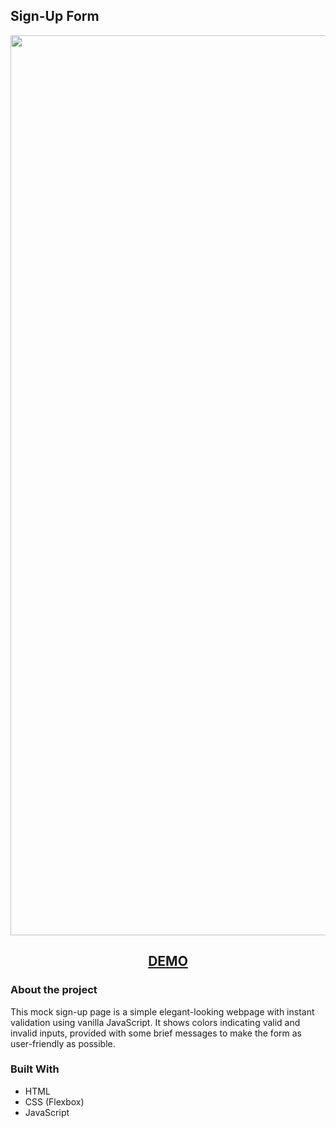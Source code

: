 ## Sign-Up Form

<p align="center">
  <img width="1440" alt="image" src="https://user-images.githubusercontent.com/84894614/181305251-3bc675ee-3179-494e-8b68-499215a3ebfa.png">
</p>
<h2 align="center">
<a href="https://ranaabdulrhman.github.io/signup/">DEMO</a>
</h2>

### About the project

This mock sign-up page is a simple elegant-looking webpage with instant validation using vanilla JavaScript.
It shows colors indicating valid and invalid inputs, provided with some brief messages to make the form as user-friendly as possible.

### Built With

* HTML
* CSS (Flexbox)
* JavaScript
